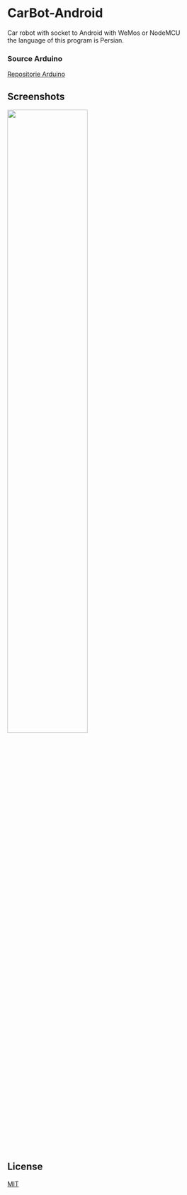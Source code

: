 # CarBot-Android
Car robot with socket to Android with WeMos or NodeMCU
</br>
the language of this program is Persian.

### Source Arduino
<a href="https://github.com/mbfakourii/CarBot-Arduino">Repositorie Arduino</a>


## Screenshots
<img src="https://github.com/mbfakourii/CarBot-Android/blob/master/Screenshots/Screenshot_20201012-221305.png" width="60%"></img>

## License

[MIT](https://choosealicense.com/licenses/mit/)
